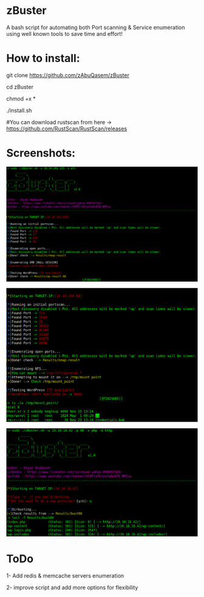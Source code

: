 # zBuster
A bash script for automating both Port scanning & Service enumeration using well known tools to save time and effort!
# How to install:
git clone https://github.com/zAbuQasem/zBuster

cd zBuster

chmod +x *

./install.sh

#You can download rustscan from here -> https://github.com/RustScan/RustScan/releases 
# Screenshots:
![alt text](https://github.com/zAbuQasem/zBuster/blob/main/zbuster1.png?raw=true)

![alt text](https://github.com/zAbuQasem/zBuster/blob/main/zbuster2.png?raw=true)

![alt text](https://github.com/zAbuQasem/zBuster/blob/main/zbuster3.png?raw=true)

# ToDo
1- Add redis & memcache servers enumeration

2- improve script and add more options for flexibility
